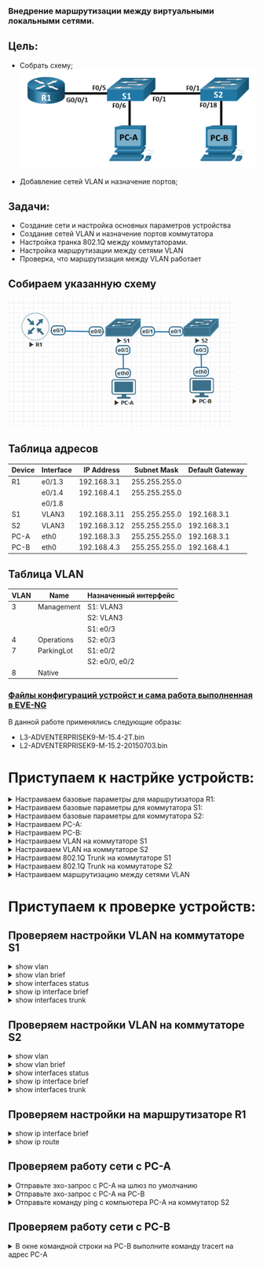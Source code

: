 ### Внедрение маршрутизации между виртуальными локальными сетями.

## Цель:

- Собрать схему;  
   ![img_1.png](img_1.PNG)   

- Добавление сетей VLAN и назначение портов;

## Задачи:

- Создание сети и настройка основных параметров устройства
- Создание сетей VLAN и назначение портов коммутатора
- Настройка транка 802.1Q между коммутаторами.
- Настройка маршрутизации между сетями VLAN
- Проверка, что маршрутизация между VLAN работает


## Собираем указанную схему
![img_2.png](img_2.PNG)


## Таблица адресов
| Device  | Interface | IP Address   | Subnet Mask   | Default Gateway |
|---------|-----------|--------------|---------------|-----------------|
| R1      | e0/1.3    | 192.168.3.1  | 255.255.255.0 |                 |
|         | e0/1.4    | 192.168.4.1  | 255.255.255.0 |                 |
|         | e0/1.8    |              |               |                 |
| S1      | VLAN3     | 192.168.3.11 | 255.255.255.0 | 192.168.3.1     |
| S2      | VLAN3     | 192.168.3.12 | 255.255.255.0 | 192.168.3.1     |
| PC-A    | eth0      | 192.168.3.3  | 255.255.255.0 | 192.168.3.1     |
| PC-B    | eth0      | 192.168.4.3  | 255.255.255.0 | 192.168.4.1     |
 

## Таблица VLAN
| VLAN |    Name      | Назначенный интерфейс |
|------|--------------|-----------------------|
| 3    | Management   | S1: VLAN3             |
|      |              | S2: VLAN3             |
|      |              | S1: e0/3              |
| 4    | Operations   | S2: e0/3              |
| 7    | ParkingLot   | S1: e0/2              |
|      |              | S2: e0/0, e0/2        |
| 8    | Native       |                       |

### [Файлы конфигураций устройст и сама работа выполненная в EVE-NG ]([https://gl.niknav.ru/otus/network_engineer_professional/-/tree/main/labs/lab01/configs](https://github.com/niknav83/Network-Engineer-Professional/tree/main/labs/lab01/configs))
В данной работе применялись следующие образы:
 - L3-ADVENTERPRISEK9-M-15.4-2T.bin
 - L2-ADVENTERPRISEK9-M-15.2-20150703.bin

# Приступаем к настрйке устройств:

<details>

<summary> Настраиваем базовые параметры для маршрутизатора R1: </summary>

```
en
Router#conf terminal 
Router(config)#hostname R1
R1(config)#no ip domain-lookup 
R1(config)#enable secret class
R1(config)#line console 0
R1(config-line)#password cisco
R1(config-line)#login 
R1(config-line)#exit
R1(config)#line vty 0 4 
R1(config-line)#password cisco
R1(config-line)#login
R1(config-line)#exit
R1(config)#service password-encryption 
R1(config)#banner motd $ Authorized Users Only! $
R1(config)#exit
R1#clock set 14:44:00 21 October 2024
R1#wr
R1#exit
```
</details>


<details>

<summary> Настраиваем базовые параметры для коммутатора S1: </summary>

```
Switch>en
Switch#conf terminal 
Switch(config)#hostname S1
S1(config)#no ip domain-lookup 
S1(config)#enable secret class
S1(config)#line console 0
S1(config-line)#password cisco
S1(config-line)#login 
S1(config-line)#exit
S1(config)#line vty 0 4
S1(config-line)#  password cisco
S1(config-line)#login
S1(config-line)#exit
S1(config)#service password-encryption 
S1(config)#banner motd $ Authorized Users Only! $
S1(config)#do clock set 15:00:00 21 October 20244
S1(config)#exit
S1#wr
S1#exit
```
</details>

<details>

<summary> Настраиваем базовые параметры для коммутатора S2: </summary>

```
Switch>en
Switch#conf terminal 
Switch(config)#hostname S2
S2(config)#no ip domain-lookup 
S2(config)#enable secret class
S2(config)#line console 0
S2(config-line)#password cisco
S2(config-line)#login 
S2(config-line)#exit
S2(config)#line vty 0 4
S2(config-line)#  password cisco
S2(config-line)#login
S2(config-line)#exit
S2(config)#service password-encryption 
S2(config)#banner motd $ Authorized Users Only! $
S2(config)#do clock set 15:00:00 21 October 20244
S2(config)#exit
S2#wr
S2#exit
```
</details>


<details>

<summary> Настраиваем PC-A: </summary>

```
VPCS> ip 192.168.3.3/24 192.168.3.1
Checking for duplicate address...
VPCS : 192.168.3.3 255.255.255.0 gateway 192.168.3.1

VPCS> save
Saving startup configuration to startup.vpc
.  done

VPCS>
```
</details>


<details>

<summary> Настраиваем PC-B: </summary>

```
VPCS> ip 192.168.4.3/24 192.168.4.1
Checking for duplicate address...
VPCS : 192.168.4.3 255.255.255.0 gateway 192.168.4.1

VPCS> save
Saving startup configuration to startup.vpc
.  done

VPCS>
```
</details>

<details>

<summary> Настраиваем VLAN на коммутаторе S1 </summary>

```
S1#conf terminal 
S1(config)#vlan 3
S1(config-vlan)#name Management
S1(config-vlan)#vlan 4
S1(config-vlan)#name Operations
S1(config-vlan)#vlan 7
S1(config-vlan)#name ParkingLot
S1(config-vlan)#vlan 8 
S1(config-vlan)#name Native
S1(config-vlan)#exit
S1(config)#exit
S1#wr
```

```
S1#conf terminal 
S1(config)#interface vlan 3
S1(config-if)#
S1(config-if)#ip address 192.168.3.11 255.255.255.0
S1(config-if)#no shutdown 
S1(config-if)#exit
S1(config)#ip default-gateway 192.168.3.1
S1(config)#exit
S1#wr
```
```
S1#
S1#conf terminal 
S1(config)#interface e0/2
S1(config-if)#switchport mode access 
S1(config-if)#switchport access vlan 7
S1(config-if)#shutdown 
S1(config-if)#exir
S1(config)#exit
S1#wr
```
```
S1>en
S1#conf terminal 
S1(config)#interface e0/3
S1(config-if)#switchport mode access 
S1(config-if)#switchport access vlan 3
S1(config-if)#no shutdown 
S1(config-if)#exit
S1(config)#exit
S1#wr

```

</details>


<details>

<summary> Настраиваем VLAN на коммутаторе S2 </summary>

```
S2#conf terminal 
S2(config)#vlan 3
S2(config-vlan)#name Management
S2(config-vlan)#vlan 4
S2(config-vlan)#name Operations
S2(config-vlan)#vlan 7
S2(config-vlan)#name ParkingLot
S2(config-vlan)#vlan 8 
S2(config-vlan)#name Native
S2(config-vlan)#exit
S2(config)#exit
S2#wr
```

```
S2#conf terminal 
S2(config)#interface vlan 3
S2(config-if)#ip address 192.168.3.12 255.255.255.0
S2(config-if)#no shutdown 
S2(config-if)#exit
S2(config)#ip default-gateway 192.168.3.1
S2(config)#exit
S2#wr
```
```
S2#conf terminal 
S2(config)#interface range e0/0,e0/2
S2(config-if-range)#switchport mode access 
S2(config-if-range)#switchport access vlan 7
S2(config-if-range)#shutdown 
S2(config-if-range)#exit
S2(config)#exit
S2#wr
```
```
S2#conf terminal 
S2(config)#interface e0/3
S2(config-if)#switchport mode access 
S2(config-if)#switchport access vlan 4
S2(config-if)#no shutdown 
S2(config-if)#exit
S2(config)#exit
S2#wr

```

</details>


<details>

<summary> Настраиваем 802.1Q Trunk на коммутаторе S1 </summary>

```
S1#conf terminal 
S1(config)#interface e0/1
S1(config-if)#switchport mode trunk
S1(config-if)#switchport trunk encapsulation dot1q 
S1(config-if)#switchport trunk native vlan 8
S1(config-if)#switchport trunk allowed vlan 3,4,8
S1(config-if)#exit
S1(config)#exit
S1#wr
```
```
S1#conf terminal 
S1(config)#interface e0/0
S1(config-if)#switchport mode trunk 
S1(config-if)#switchport trunk encapsulation dot1q
S1(config-if)#switchport trunk native vlan 8
S1(config-if)#switchport trunk allowed vlan 3,4,8
S1(config-if)#no shutdown 
S1(config-if)#exit
S1(config)#exit
S1#wr
```
</details>


<details>

<summary> Настраиваем 802.1Q Trunk на коммутаторе S2 </summary>

```
S2#conf terminal 
S2(config)#interface e0/1
S2(config-if)#switchport mode trunk
S2(config-if)#switchport trunk encapsulation dot1q 
S2(config-if)#switchport trunk native vlan 8
S2(config-if)#switchport trunk allowed vlan 3,4,8
S2(config-if)#exit
S2(config)#exit
S2#wr
```
</details>


<details>

<summary> Настраиваем маршрутизацию между сетями VLAN </summary>

```
R1#
R1#conf terminal 
R1(config)#interface e0/1
R1(config-if)#no shutdown 
R1(config-if)#exit
R1(config)#
R1(config)#interface e0/1.3
R1(config-subif)#description Management Network
R1(config-subif)#encapsulation dot1Q 3
R1(config-subif)#ip address 192.168.3.1 255.255.255.0
R1(config)#
R1(config)#interface e0/1.4
R1(config-subif)#description Operations Network
R1(config-subif)#encapsulation dot1q 4
R1(config-subif)#ip address 192.168.4.1 255.255.255.0
R1(config-if)#exit
R1(config)#
R1(config)#interface ethernet 0/1.8
R1(config-subif)#description Native VLAN
R1(config-subif)#encapsulation dot1q 8 native
R1(config-subif)#exit
R1(config)#exit
R1#wr

```
</details>


# Приступаем к проверке устройств:

## Проверяем настройки VLAN на коммутаторе S1

<details>

<summary> show vlan </summary>

```
S1#show vlan

VLAN Name                             Status    Ports
---- -------------------------------- --------- -------------------------------
1    default                          active    
3    Management                       active    Et0/3
4    Operations                       active    
7    ParkingLot                       active    Et0/2
8    Native                           active    
1002 fddi-default                     act/unsup 
1003 token-ring-default               act/unsup 
1004 fddinet-default                  act/unsup 
1005 trnet-default                    act/unsup 

VLAN Type  SAID       MTU   Parent RingNo BridgeNo Stp  BrdgMode Trans1 Trans2
---- ----- ---------- ----- ------ ------ -------- ---- -------- ------ ------
1    enet  100001     1500  -      -      -        -    -        0      0   
3    enet  100003     1500  -      -      -        -    -        0      0   
4    enet  100004     1500  -      -      -        -    -        0      0   
7    enet  100007     1500  -      -      -        -    -        0      0   
8    enet  100008     1500  -      -      -        -    -        0      0   
1002 fddi  101002     1500  -      -      -        -    -        0      0   
1003 tr    101003     1500  -      -      -        -    -        0      0   
1004 fdnet 101004     1500  -      -      -        ieee -        0      0   

VLAN Type  SAID       MTU   Parent RingNo BridgeNo Stp  BrdgMode Trans1 Trans2
---- ----- ---------- ----- ------ ------ -------- ---- -------- ------ ------
1005 trnet 101005     1500  -      -      -        ibm  -        0      0   

Primary Secondary Type              Ports
------- --------- ----------------- ------------------------------------------
```
</details>

<details>

<summary> show vlan brief </summary>

```
S1#show vlan brief 

VLAN Name                             Status    Ports
---- -------------------------------- --------- -------------------------------
1    default                          active    
3    Management                       active    Et0/3
4    Operations                       active    
7    ParkingLot                       active    Et0/2
8    Native                           active    
1002 fddi-default                     act/unsup 
1003 token-ring-default               act/unsup 
1004 fddinet-default                  act/unsup 
1005 trnet-default                    act/unsup 
```
</details>

<details>

<summary> show interfaces status </summary>

```
S1#show interfaces status 

Port      Name               Status       Vlan       Duplex  Speed Type 
Et0/0                        connected    trunk        auto   auto unknown
Et0/1                        connected    trunk        auto   auto unknown
Et0/2                        disabled     7            auto   auto unknown
Et0/3                        connected    3            auto   auto unknown
```
</details>


<details>

<summary> show ip interface brief </summary>

```
S1#show ip interface brief 
Interface              IP-Address      OK? Method Status                Protocol
Ethernet0/0            unassigned      YES unset  up                    up      
Ethernet0/1            unassigned      YES unset  up                    up      
Ethernet0/2            unassigned      YES unset  administratively down down    
Ethernet0/3            unassigned      YES unset  up                    up      
Vlan3                  192.168.3.11    YES NVRAM  up                    up      
```
</details>

<details>

<summary> show interfaces trunk </summary>

```
S1#show interfaces trunk 

Port        Mode             Encapsulation  Status        Native vlan
Et0/0       on               802.1q         trunking      8
Et0/1       on               802.1q         trunking      8

Port        Vlans allowed on trunk
Et0/0       3-4,8
Et0/1       3-4,8

Port        Vlans allowed and active in management domain
Et0/0       3-4,8
Et0/1       3-4,8

Port        Vlans in spanning tree forwarding state and not pruned
Et0/0       3-4,8
Et0/1       3-4,8
```
</details>


## Проверяем настройки VLAN на коммутаторе S2


<details>

<summary> show vlan </summary>

```
S2#show vlan

VLAN Name                             Status    Ports
---- -------------------------------- --------- -------------------------------
1    default                          active    
3    Management                       active    
4    Operations                       active    Et0/3
7    ParkingLot                       active    Et0/0, Et0/2
8    Native                           active    
1002 fddi-default                     act/unsup 
1003 token-ring-default               act/unsup 
1004 fddinet-default                  act/unsup 
1005 trnet-default                    act/unsup 

VLAN Type  SAID       MTU   Parent RingNo BridgeNo Stp  BrdgMode Trans1 Trans2
---- ----- ---------- ----- ------ ------ -------- ---- -------- ------ ------
1    enet  100001     1500  -      -      -        -    -        0      0   
3    enet  100003     1500  -      -      -        -    -        0      0   
4    enet  100004     1500  -      -      -        -    -        0      0   
7    enet  100007     1500  -      -      -        -    -        0      0   
8    enet  100008     1500  -      -      -        -    -        0      0   
1002 fddi  101002     1500  -      -      -        -    -        0      0   
1003 tr    101003     1500  -      -      -        -    -        0      0   
1004 fdnet 101004     1500  -      -      -        ieee -        0      0   

Primary Secondary Type              Ports
------- --------- ----------------- ------------------------------------------
```
</details>

<details>

<summary> show vlan brief </summary>

```
S2#show vlan brief

VLAN Name                             Status    Ports
---- -------------------------------- --------- -------------------------------
1    default                          active    
3    Management                       active    
4    Operations                       active    Et0/3
7    ParkingLot                       active    Et0/0, Et0/2
8    Native                           active    
1002 fddi-default                     act/unsup 
1003 token-ring-default               act/unsup 
1004 fddinet-default                  act/unsup 
1005 trnet-default                    act/unsup 
```
</details>

<details>

<summary> show interfaces status </summary>

```
S2#show interfaces status

Port      Name               Status       Vlan       Duplex  Speed Type 
Et0/0                        disabled     7            auto   auto unknown
Et0/1                        connected    trunk        auto   auto unknown
Et0/2                        disabled     7            auto   auto unknown
Et0/3                        connected    4            auto   auto unknown
```
</details>


<details>

<summary> show ip interface brief </summary>

```
S2#show ip interface brief
Interface              IP-Address      OK? Method Status                Protocol
Ethernet0/0            unassigned      YES unset  administratively down down    
Ethernet0/1            unassigned      YES unset  up                    up      
Ethernet0/2            unassigned      YES unset  administratively down down    
Ethernet0/3            unassigned      YES unset  up                    up      
Vlan3                  192.168.3.12    YES manual up                    up      
```
</details>

<details>

<summary> show interfaces trunk </summary>

```
S2#show interfaces trunk 

Port        Mode             Encapsulation  Status        Native vlan
Et0/1       auto             802.1q         trunking      8

Port        Vlans allowed on trunk
Et0/1       3-4,8

Port        Vlans allowed and active in management domain
Et0/1       3-4,8

Port        Vlans in spanning tree forwarding state and not pruned
Et0/1       3-4,8
```
</details>



## Проверяем настройки на маршрутизаторе R1

<details>

<summary> show ip interface brief </summary>

```
R1#show ip interface brief
Interface                  IP-Address      OK? Method Status                Protocol
Ethernet0/0                unassigned      YES NVRAM  administratively down down
Ethernet0/1                unassigned      YES NVRAM  up                    up
Ethernet0/1.3              192.168.3.1     YES NVRAM  up                    up
Ethernet0/1.4              192.168.4.1     YES NVRAM  up                    up
Ethernet0/1.8              unassigned      YES unset  up                    up
Ethernet0/2                unassigned      YES NVRAM  administratively down down
Ethernet0/3                unassigned      YES NVRAM  administratively down down
```
</details>

<details>

<summary> show  ip route </summary>

```
R1#show  ip route
Codes: L - local, C - connected, S - static, R - RIP, M - mobile, B - BGP
       D - EIGRP, EX - EIGRP external, O - OSPF, IA - OSPF inter area
       N1 - OSPF NSSA external type 1, N2 - OSPF NSSA external type 2
       E1 - OSPF external type 1, E2 - OSPF external type 2
       i - IS-IS, su - IS-IS summary, L1 - IS-IS level-1, L2 - IS-IS level-2
       ia - IS-IS inter area, * - candidate default, U - per-user static route
       o - ODR, P - periodic downloaded static route, H - NHRP, l - LISP
       a - application route
       + - replicated route, % - next hop override

Gateway of last resort is not set

      192.168.3.0/24 is variably subnetted, 2 subnets, 2 masks
C        192.168.3.0/24 is directly connected, Ethernet0/1.3
L        192.168.3.1/32 is directly connected, Ethernet0/1.3
      192.168.4.0/24 is variably subnetted, 2 subnets, 2 masks
C        192.168.4.0/24 is directly connected, Ethernet0/1.4
L        192.168.4.1/32 is directly connected, Ethernet0/1.4

```
</details>



## Проверяем работу сети с PC-A

<details>

<summary> Отправьте эхо-запрос с PC-A на шлюз по умолчанию </summary>

```
PC-A> ping 192.168.3.1

84 bytes from 192.168.3.1 icmp_seq=1 ttl=255 time=0.646 ms
84 bytes from 192.168.3.1 icmp_seq=2 ttl=255 time=0.915 ms
84 bytes from 192.168.3.1 icmp_seq=3 ttl=255 time=1.128 ms
84 bytes from 192.168.3.1 icmp_seq=4 ttl=255 time=0.855 ms
84 bytes from 192.168.3.1 icmp_seq=5 ttl=255 time=1.014 ms

PC-A>
```
</details>

<details>

<summary> Отправьте эхо-запрос с PC-A на PC-B </summary>

```
PC-A> ping 192.168.4.3

84 bytes from 192.168.4.3 icmp_seq=1 ttl=63 time=2.659 ms
84 bytes from 192.168.4.3 icmp_seq=2 ttl=63 time=1.383 ms
84 bytes from 192.168.4.3 icmp_seq=3 ttl=63 time=2.097 ms
84 bytes from 192.168.4.3 icmp_seq=4 ttl=63 time=1.906 ms
84 bytes from 192.168.4.3 icmp_seq=5 ttl=63 time=1.809 ms

PC-A>
```
</details>

<details>

<summary> Отправьте команду ping с компьютера PC-A на коммутатор S2 </summary>

```
PC-A> ping 192.168.3.12

84 bytes from 192.168.3.12 icmp_seq=1 ttl=255 time=0.875 ms
84 bytes from 192.168.3.12 icmp_seq=2 ttl=255 time=0.884 ms
84 bytes from 192.168.3.12 icmp_seq=3 ttl=255 time=0.965 ms
84 bytes from 192.168.3.12 icmp_seq=4 ttl=255 time=1.110 ms
84 bytes from 192.168.3.12 icmp_seq=5 ttl=255 time=1.081 ms

PC-A>

```
</details>


## Проверяем работу сети с PC-B

<details>

<summary> В окне командной строки на PC-B выполните команду tracert на адрес PC-A </summary>

```
PC-B> tracer 192.168.3.3
trace to 192.168.3.3, 8 hops max, press Ctrl+C to stop
 1   192.168.4.1   1.364 ms  0.910 ms  0.534 ms
 2   *192.168.3.3   1.102 ms (ICMP type:3, code:3, Destination port unreachable)

PC-B>

```
</details>
